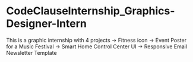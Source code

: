 # CodeClauseInternship_Graphics-Designer-Intern

This is a graphic internship with 4 projects
-> Fitness icon
-> Event Poster for a Music Festival
-> Smart Home Control Center UI
-> Responsive Email Newsletter Template

